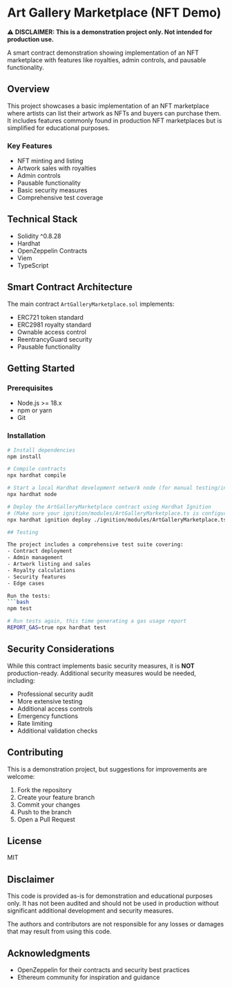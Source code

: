 # Art Gallery Marketplace (NFT Demo)

⚠️ **DISCLAIMER: This is a demonstration project only. Not intended for production use.**

A smart contract demonstration showing implementation of an NFT marketplace with features like royalties, admin controls, and pausable functionality.

## Overview

This project showcases a basic implementation of an NFT marketplace where artists can list their artwork as NFTs and buyers can purchase them. It includes features commonly found in production NFT marketplaces but is simplified for educational purposes.

### Key Features

- NFT minting and listing
- Artwork sales with royalties
- Admin controls
- Pausable functionality
- Basic security measures
- Comprehensive test coverage

## Technical Stack

- Solidity ^0.8.28
- Hardhat
- OpenZeppelin Contracts
- Viem
- TypeScript

## Smart Contract Architecture
The main contract `ArtGalleryMarketplace.sol` implements:
- ERC721 token standard
- ERC2981 royalty standard
- Ownable access control
- ReentrancyGuard security
- Pausable functionality

## Getting Started

### Prerequisites

- Node.js >= 18.x
- npm or yarn
- Git

### Installation

```bash
# Install dependencies
npm install

# Compile contracts
npx hardhat compile

# Start a local Hardhat development network node (for manual testing/interaction)
npx hardhat node

# Deploy the ArtGalleryMarketplace contract using Hardhat Ignition
# (Make sure your ignition/modules/ArtGalleryMarketplace.ts is configured)
npx hardhat ignition deploy ./ignition/modules/ArtGalleryMarketplace.ts

## Testing

The project includes a comprehensive test suite covering:
- Contract deployment
- Admin management
- Artwork listing and sales
- Royalty calculations
- Security features
- Edge cases

Run the tests:
```bash
npm test

# Run tests again, this time generating a gas usage report
REPORT_GAS=true npx hardhat test
```

## Security Considerations

While this contract implements basic security measures, it is **NOT** production-ready. Additional security measures would be needed, including:

- Professional security audit
- More extensive testing
- Additional access controls
- Emergency functions
- Rate limiting
- Additional validation checks

## Contributing

This is a demonstration project, but suggestions for improvements are welcome:

1. Fork the repository
2. Create your feature branch
3. Commit your changes
4. Push to the branch
5. Open a Pull Request

## License

MIT

## Disclaimer

This code is provided as-is for demonstration and educational purposes only. It has not been audited and should not be used in production without significant additional development and security measures.

The authors and contributors are not responsible for any losses or damages that may result from using this code.

## Acknowledgments

- OpenZeppelin for their contracts and security best practices
- Ethereum community for inspiration and guidance
